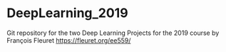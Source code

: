 # DeepLearning_2019
Git repository for the two Deep Learning Projects for the 2019 course by François Fleuret
https://fleuret.org/ee559/
